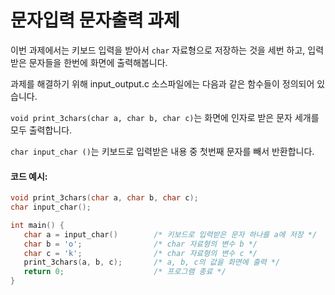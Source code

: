 # 문자입력 문자출력 과제

이번 과제에서는 키보드 입력을 받아서 `char` 자료형으로 저장하는 것을 세번 하고, 
입력받은 문자들을 한번에 화면에 출력해봅니다.

과제를 해결하기 위해 input_output.c 소스파일에는 다음과 같은 함수들이 정의되어 있습니다.

`void print_3chars(char a, char b, char c)`는 
화면에 인자로 받은 문자 세개를 모두 출력합니다.

`char input_char ()`는
키보드로 입력받은 내용 중 첫번째 문자를 빼서 반환합니다.

#### 코드 예시:
```c
void print_3chars(char a, char b, char c);
char input_char();

int main() {
   char a = input_char()        /* 키보드로 입력받은 문자 하나를 a에 저장 */
   char b = 'o';                /* char 자료형의 변수 b */
   char c = 'k';                /* char 자료형의 변수 c */
   print_3chars(a, b, c);       /* a, b, c의 값을 화면에 출력 */
   return 0;                    /* 프로그램 종료 */
}
```
